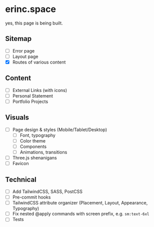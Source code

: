 # erinc.space

yes, this page is being built.

## Sitemap

- [ ] Error page
- [ ] Layout page
- [x] Routes of various content

## Content

- [ ] External Links (with icons)
- [ ] Personal Statement
- [ ] Portfolio Projects

## Visuals

- [ ] Page design & styles (Mobile/Tablet/Desktop)
  - [ ] Font, typography
  - [ ] Color theme
  - [ ] Components
  - [ ] Animations, transitions
- [ ] Three.js shenanigans
- [ ] Favicon

## Technical

- [ ] Add TailwindCSS, SASS, PostCSS
- [ ] Pre-commit hooks
- [ ] TailwindCSS attribute organizer (Placement, Layout, Appearance, Typography)
- [ ] Fix nested @apply commands with screen prefix, e.g. `sm:text-6xl`
- [ ] Tests
